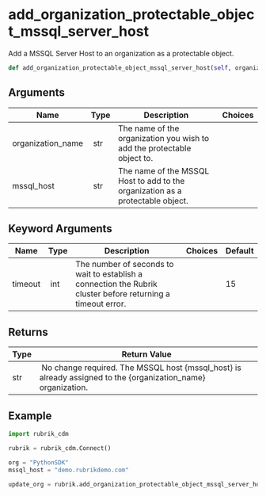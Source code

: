 # add_organization_protectable_object_mssql_server_host

Add a MSSQL Server Host to an organization as a protectable object.

```py
def add_organization_protectable_object_mssql_server_host(self, organization_name, mssql_host, timeout=15):
```

## Arguments

| Name        | Type | Description                                                                 | Choices |
|-------------|------|-----------------------------------------------------------------------------|---------|
| organization_name  | str | The name of the organization you wish to add the protectable object to. |  |
| mssql_host  | str | The name of the MSSQL Host to add to the organization as a protectable object. |  |

## Keyword Arguments

| Name        | Type | Description                                                                 | Choices | Default |
|-------------|------|-----------------------------------------------------------------------------|---------|---------|
| timeout  | int | The number of seconds to wait to establish a connection the Rubrik cluster before returning a timeout error.  |  | 15 |

## Returns

| Type | Return Value                                                                                  |
|------|-----------------------------------------------------------------------------------------------|
| str | No change required. The MSSQL host {mssql_host} is already assigned to the {organization_name} organization. |

## Example

```py
import rubrik_cdm

rubrik = rubrik_cdm.Connect()

org = "PythonSDK"
mssql_host = "demo.rubrikdemo.com"

update_org = rubrik.add_organization_protectable_object_mssql_server_host(org, mssql_host)
```
